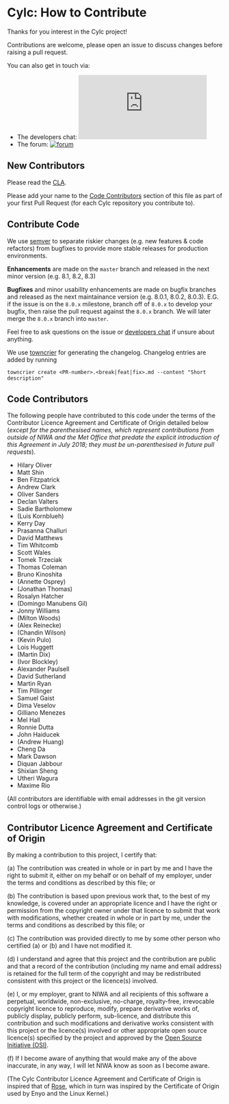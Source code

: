 # Cylc: How to Contribute

Thanks for you interest in the Cylc project!

Contributions are welcome, please open an issue to discuss changes before
raising a pull request.

You can also get in touch via:

* The developers chat: [![chat](https://img.shields.io/matrix/cylc-general:matrix.org)](https://matrix.to/#/#cylc-general:matrix.org)
* The forum: [![forum](https://img.shields.io/discourse/https/cylc.discourse.group/posts.svg)](https://cylc.discourse.group/)


## New Contributors

Please read the [CLA](#contributor-licence-agreement-and-certificate-of-origin).

Please add your name to the
[Code Contributors](#code-contributors) section of this file as part of your
first Pull Request (for each Cylc repository you contribute to).


## Contribute Code

We use [semver](https://semver.org/) to separate riskier changes (e.g. new features
& code refactors) from bugfixes to provide more stable releases for production environments.

**Enhancements** are made on the `master` branch and released in the next minor version
(e.g. 8.1, 8.2, 8.3)

**Bugfixes** and minor usability enhancements are made on bugfix branches and
released as the next maintainance version (e.g. 8.0.1, 8.0.2, 8.0.3). E.G. if the issue is on the `8.0.x` milestone, branch off of `8.0.x` to
develop your bugfix, then raise the pull request against the `8.0.x` branch. We will later merge the `8.0.x` branch into `master`.

Feel free to ask questions on the issue or
[developers chat](https://matrix.to/#/#cylc-general:matrix.org) if unsure about
anything.

We use [towncrier](https://towncrier.readthedocs.io/en/stable/index.html) for
generating the changelog. Changelog entries are added by running
```
towncrier create <PR-number>.<break|feat|fix>.md --content "Short description"
```

## Code Contributors

The following people have contributed to this code under the terms of
the Contributor Licence Agreement and Certificate of Origin detailed
below (_except for the parenthesised names, which represent contributions
from outside of NIWA and the Met Office that predate the explicit introduction
of this Agreement in July 2018; they must be un-parenthesised in future pull
requests_).

<!-- start-shortlog -->
 - Hilary Oliver
 - Matt Shin
 - Ben Fitzpatrick
 - Andrew Clark
 - Oliver Sanders
 - Declan Valters
 - Sadie Bartholomew
 - (Luis Kornblueh)
 - Kerry Day
 - Prasanna Challuri
 - David Matthews
 - Tim Whitcomb
 - Scott Wales
 - Tomek Trzeciak
 - Thomas Coleman
 - Bruno Kinoshita
 - (Annette Osprey)
 - (Jonathan Thomas)
 - Rosalyn Hatcher
 - (Domingo Manubens Gil)
 - Jonny Williams
 - (Milton Woods)
 - (Alex Reinecke)
 - (Chandin Wilson)
 - (Kevin Pulo)
 - Lois Huggett
 - (Martin Dix)
 - (Ivor Blockley)
 - Alexander Paulsell
 - David Sutherland
 - Martin Ryan
 - Tim Pillinger
 - Samuel Gaist
 - Dima Veselov
 - Gilliano Menezes
 - Mel Hall
 - Ronnie Dutta
 - John Haiducek
 - (Andrew Huang)
 - Cheng Da
 - Mark Dawson
 - Diquan Jabbour
 - Shixian Sheng
 - Utheri Wagura
 - Maxime Rio
<!-- end-shortlog -->

(All contributors are identifiable with email addresses in the git version
control logs or otherwise.)


## Contributor Licence Agreement and Certificate of Origin

By making a contribution to this project, I certify that:

(a) The contribution was created in whole or in part by me and I have
    the right to submit it, either on my behalf or on behalf of my
    employer, under the terms and conditions as described by this file;
    or

(b) The contribution is based upon previous work that, to the best of
    my knowledge, is covered under an appropriate licence and I have
    the right or permission from the copyright owner under that licence
    to submit that work with modifications, whether created in whole or
    in part by me, under the terms and conditions as described by
    this file; or

(c) The contribution was provided directly to me by some other person
    who certified (a) or (b) and I have not modified it.

(d) I understand and agree that this project and the contribution
    are public and that a record of the contribution (including my
    name and email address) is retained for the full term of
    the copyright and may be redistributed consistent with this project
    or the licence(s) involved.

(e) I, or my employer, grant to NIWA and all recipients of
    this software a perpetual, worldwide, non-exclusive, no-charge,
    royalty-free, irrevocable copyright licence to reproduce, modify,
    prepare derivative works of, publicly display, publicly perform,
    sub-licence, and distribute this contribution and such modifications
    and derivative works consistent with this project or the licence(s)
    involved or other appropriate open source licence(s) specified by
    the project and approved by the
    [Open Source Initiative (OSI)](http://www.opensource.org/).

(f) If I become aware of anything that would make any of the above
    inaccurate, in any way, I will let NIWA know as soon as
    I become aware.

(The Cylc Contributor Licence Agreement and Certificate of Origin is
inspired that of [Rose](https://github.com/metomi/rose), which in turn was
inspired by the Certificate of Origin used by Enyo and the Linux Kernel.)
